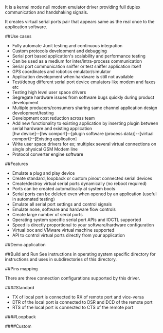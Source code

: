 It is a kernel mode null modem emulator driver providing full duplex communication and handshaking signals.

It creates virtual serial ports pair that appears same as the real once to the application software.

##Use cases
- Fully automate Junit testing and continuous integration
- Custom protocols development and debugging
- Serial port based application's scalability and performance testing
- Can be used as a medium for inter/intra-process communication
- Serial port communication sniffer or test sniffer application itself
- GPS coordinates and robotics emulator/simulator
- Application development when hardware is still not available
- Test/debug different serial port device emulators like modem and faxes etc
- Testing high level user space drivers
- Segregate hardware issues from software bugs quickly during product development
- Multiple producers/consumers sharing same channel application design development/testing
- Development cost reduction across team
- Add new functionality to existing application by inserting plugin between serial hardware and existing application   
  [hw device]--[hw comport]--[plugin software (process data)]--[virtual comport]--[Existing application]
- Write user space drivers for ex; multiplex several virtual connections on single physical GSM Modem line
- Protocol converter engine software

##Features
- Emulate a plug and play device
- Create standard, loopback or custom pinout connected serial devices
- Create/destroy virtual serial ports dynamically (no reboot required)
- Ports can be created automatically at system boots
- Serial ports can be deleted even when opened by an application (useful in automated testing)
- Emulate all serial port settings and control signals
- Emulate none, software and hardware flow controls
- Create large number of serial ports
- Operating system specific serial port APIs and IOCTL supported
- Speed is directly proportional to your software/hardware configuration
- Virtual box and VMware virtual machine supported
- API to control virtual ports directly from your application

##Demo application


##Build and Run
See instructions in operating system specific directory for instructions and uses in subdirectories of this directory.

##Pins mapping

There are three connection configurations supported by this driver.

####Standard
- TX of local port is connected to RX of remote port and vice-versa
- DTR of the local port is connected to DSR and DCD of the remote port
- RTS of the local port is connected to CTS of the remote port

####Loopback

####Custom

